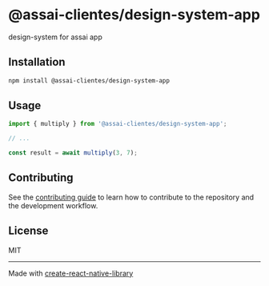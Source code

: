 # @assai-clientes/design-system-app

design-system for assai app

## Installation

```sh
npm install @assai-clientes/design-system-app
```

## Usage

```js
import { multiply } from '@assai-clientes/design-system-app';

// ...

const result = await multiply(3, 7);
```

## Contributing

See the [contributing guide](CONTRIBUTING.md) to learn how to contribute to the repository and the development workflow.

## License

MIT

---

Made with [create-react-native-library](https://github.com/callstack/react-native-builder-bob)
